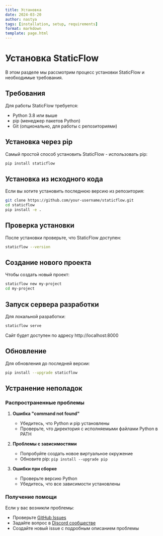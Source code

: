 ```yaml
---
title: Установка
date: 2024-03-20
author: nastya
tags: [installation, setup, requirements]
format: markdown
template: page.html
---
```


# Установка StaticFlow

В этом разделе мы рассмотрим процесс установки StaticFlow и необходимые требования.

## Требования

Для работы StaticFlow требуется:

- Python 3.8 или выше
- pip (менеджер пакетов Python)
- Git (опционально, для работы с репозиториями)

## Установка через pip

Самый простой способ установить StaticFlow - использовать pip:

```bash
pip install staticflow
```

## Установка из исходного кода

Если вы хотите установить последнюю версию из репозитория:

```bash
git clone https://github.com/your-username/staticflow.git
cd staticflow
pip install -e .
```

## Проверка установки

После установки проверьте, что StaticFlow доступен:

```bash
staticflow --version
```

## Создание нового проекта

Чтобы создать новый проект:

```bash
staticflow new my-project
cd my-project
```

## Запуск сервера разработки

Для локальной разработки:

```bash
staticflow serve
```

Сайт будет доступен по адресу http://localhost:8000

## Обновление

Для обновления до последней версии:

```bash
pip install --upgrade staticflow
```

## Устранение неполадок

### Распространенные проблемы

1. **Ошибка "command not found"**
   - Убедитесь, что Python и pip установлены
   - Проверьте, что директория с исполняемыми файлами Python в PATH

2. **Проблемы с зависимостями**
   - Попробуйте создать новое виртуальное окружение
   - Обновите pip: `pip install --upgrade pip`

3. **Ошибки при сборке**
   - Проверьте версию Python
   - Убедитесь, что все зависимости установлены

### Получение помощи

Если у вас возникли проблемы:
- Проверьте [GitHub Issues](https://github.com/your-username/staticflow/issues)
- Задайте вопрос в [Discord сообществе](https://discord.gg/staticflow)
- Создайте новый issue с подробным описанием проблемы